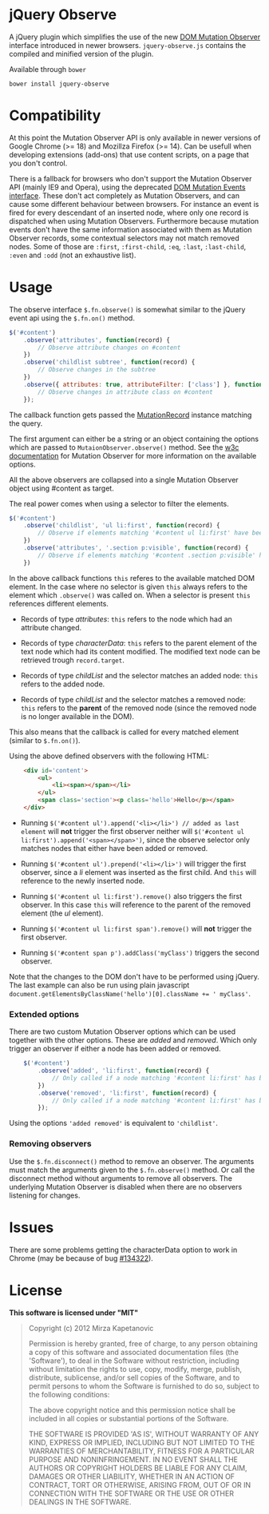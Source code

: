 # jQuery Observe

A jQuery plugin which simplifies the use of the new [DOM Mutation Observer][w3_mo] interface introduced in newer browsers. `jquery-observe.js` contains the compiled and minified version of the plugin.

Available through `bower`

	bower install jquery-observe

# Compatibility

At this point the Mutation Observer API is only available in newer versions of Google Chrome (>= 18) and Mozillza Firefox (>= 14). Can be usefull when developing extensions (add-ons) that use content scripts, on a page that you don't control.

There is a fallback for browsers who don't support the Mutation Observer API (mainly IE9 and Opera), using the deprecated [DOM Mutation Events interface][w3_me]. These don't act completely as Mutation Observers, and can cause some different behaviour between browsers.
For instance an event is fired for every descendant of an inserted node, where only one record is dispatched when using Mutation Observers. Furthermore because mutation events don't have the same information associated with them as Mutation Observer records, some contextual selectors may not match removed nodes. Some of those are `:first`, `:first-child`, `:eq`, `:last`, `:last-child`, `:even` and `:odd` (not an exhaustive list).

# Usage

The observe interface `$.fn.observe()` is somewhat similar to the jQuery event api using the `$.fn.on()` method.

```javascript
$('#content')
	.observe('attributes', function(record) {
		// Observe attribute changes on #content
	})
	.observe('childlist subtree', function(record) {
		// Observe changes in the subtree
	})
	.observe({ attributes: true, attributeFilter: ['class'] }, function(record) {
		// Observe changes in attribute class on #content
	});
```
The callback function gets passed the [MutationRecord][w3_mr] instance matching the query.

The first argument can either be a string or an object containing the options which are passed to `MutaionObserver.observe()` method. See the [w3c documentation][w3_mo] for Mutation Observer for more information on the available options.

All the above observers are collapsed into a single Mutation Observer object using #content as target.

The real power comes when using a selector to filter the elements.

```javascript
$('#content')
	.observe('childlist', 'ul li:first', function(record) {
		// Observe if elements matching '#content ul li:first' have been added or removed
	})
	.observe('attributes', '.section p:visible', function(record) {
		// Observe if elements matching '#content .section p:visible' have been added or removed
	})
```

In the above callback functions `this` referes to the available matched DOM element. In the case where no selector is given `this` always refers to the element which `.observe()` was called on. When a selector is present `this` references different elements.

*	Records of type *attributes*: `this` refers to the node which had an attribute changed.

*	Records of type *characterData*: `this` refers to the parent element of the text node which had its content modified. The modified text node can be retrieved trough `record.target`.

*	Records of type *childList* and the selector matches an added node: `this` refers to the added node.

*	Records of type *childList* and the selector matches a removed node: `this` refers to the **parent** of the removed node (since the removed node is no longer available in the DOM).

This also means that the callback is called for every matched element (similar to `$.fn.on()`).

Using the above defined observers with the following HTML:

```html
	<div id='content'>
		<ul>
			<li><span></span></li>
		</ul>
		<span class='section'><p class='hello'>Hello</p></span>
	</div>
```

*	Running `$('#content ul').append('<li></li>') // added as last element` will **not** trigger the first observer neither will `$('#content ul li:first').append('<span></span>')`, since the observe selector only matches nodes that either have been added or removed.

*	Running `$('#content ul').prepend('<li></li>')` will trigger the first observer, since a *li* element was inserted as the first child. And `this` will reference to the newly inserted node.

*	Running `$('#content ul li:first').remove()` also triggers the first observer. In this case `this` will reference to the parent of the removed element (the *ul* element).

*	Running `$('#content ul li:first span').remove()` will **not** trigger the first observer.

* 	Running `$('#content span p').addClass('myClass')` triggers the second observer.

Note that the changes to the DOM don't have to be performed using jQuery. The last example can also be run using plain javascript `document.getElementsByClassName('hello')[0].className += ' myClass'`.

### Extended options

There are two custom Mutation Observer options which can be used together with the other options. These are *added* and *removed*. Which only trigger an observer if either a node has been added or removed.

```javascript
	$('#content')
		.observe('added', 'li:first', function(record) {
			// Only called if a node matching '#content li:first' has been added
		})
		.observe('removed', 'li:first', function(record) {
			// Only called if a node matching '#content li:first' has been removed
		});
```

Using the options `'added removed'` is equivalent to `'childlist'`.

### Removing observers

Use the `$.fn.disconnect()` method to remove an observer. The arguments must match the arguments given to the `$.fn.observe()` method. Or call the disconnect method without arguments to remove all observers. The underlying Mutation Observer is disabled when there are no observers listening for changes.

# Issues

There are some problems getting the characterData option to work in Chrome (may be because of bug [#134322][chrome_bug]).

# License

**This software is licensed under "MIT"**

> Copyright (c) 2012 Mirza Kapetanovic
>
> Permission is hereby granted, free of charge, to any person obtaining a copy of this software and associated documentation files (the 'Software'), to deal in the Software without restriction, including without limitation the rights to use, copy, modify, merge, publish, distribute, sublicense, and/or sell copies of the Software, and to permit persons to whom the Software is furnished to do so, subject to the following conditions:
>
> The above copyright notice and this permission notice shall be included in all copies or substantial portions of the Software.
>
> THE SOFTWARE IS PROVIDED 'AS IS', WITHOUT WARRANTY OF ANY KIND, EXPRESS OR IMPLIED, INCLUDING BUT NOT LIMITED TO THE WARRANTIES OF MERCHANTABILITY, FITNESS FOR A PARTICULAR PURPOSE AND NONINFRINGEMENT. IN NO EVENT SHALL THE AUTHORS OR COPYRIGHT HOLDERS BE LIABLE FOR ANY CLAIM, DAMAGES OR OTHER LIABILITY, WHETHER IN AN ACTION OF CONTRACT, TORT OR OTHERWISE, ARISING FROM, OUT OF OR IN CONNECTION WITH THE SOFTWARE OR THE USE OR OTHER DEALINGS IN THE SOFTWARE.

[w3_mo]: http://dvcs.w3.org/hg/domcore/raw-file/tip/Overview.html#mutation-observers "Mutation Observer"
[w3_mr]: http://dvcs.w3.org/hg/domcore/raw-file/tip/Overview.html#mutationrecord "Mutaion Record"
[w3_me]: http://www.w3.org/TR/DOM-Level-3-Events/#events-mutationevents "Mutaion Events"
[chrome_bug]: http://code.google.com/p/chromium/issues/detail?id=134322 "Chrome bug #134322"

